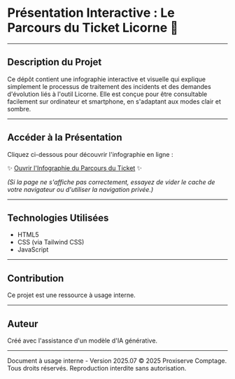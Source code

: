 # Présentation Interactive : Le Parcours du Ticket Licorne 🚀

---

## Description du Projet

Ce dépôt contient une infographie interactive et visuelle qui explique simplement le processus de traitement des incidents et des demandes d'évolution liés à l'outil Licorne. Elle est conçue pour être consultable facilement sur ordinateur et smartphone, en s'adaptant aux modes clair et sombre.

---

## Accéder à la Présentation

Cliquez ci-dessous pour découvrir l'infographie en ligne :

✨ [Ouvrir l'Infographie du Parcours du Ticket](index.html) ✨

*(Si la page ne s'affiche pas correctement, essayez de vider le cache de votre navigateur ou d'utiliser la navigation privée.)*

---

## Technologies Utilisées

-   HTML5
-   CSS (via Tailwind CSS)
-   JavaScript

---

## Contribution

Ce projet est une ressource à usage interne.

---

## Auteur

Créé avec l'assistance d'un modèle d'IA générative.

---

Document à usage interne - Version 2025.07
© 2025 Proxiserve Comptage. Tous droits réservés.
Reproduction interdite sans autorisation.
